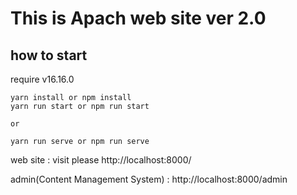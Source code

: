 # This is Apach web site ver 2.0 

## how to start

require v16.16.0

```
yarn install or npm install
yarn run start or npm run start

or 

yarn run serve or npm run serve
```

web site : visit please http://localhost:8000/

admin(Content Management System) : http://localhost:8000/admin
